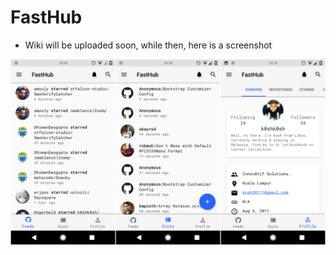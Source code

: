 # FastHub

- Wiki will be uploaded soon, while then, here is a screenshot


![Main Screen](art/main_screen.png?raw=true "Main Screen")

